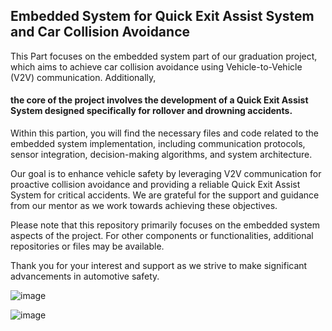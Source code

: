 ## Embedded System for Quick Exit Assist System and Car Collision Avoidance

This Part focuses on the embedded system part of our graduation project, which aims to achieve car collision avoidance using Vehicle-to-Vehicle (V2V) communication. Additionally,
#### the core of the project involves the development of a Quick Exit Assist System designed specifically for rollover and drowning accidents.

Within this partion, you will find the necessary files and code related to the embedded system implementation, including communication protocols, sensor integration, decision-making algorithms, and system architecture.

Our goal is to enhance vehicle safety by leveraging V2V communication for proactive collision avoidance and providing a reliable Quick Exit Assist System for critical accidents. We are grateful for the support and guidance from our mentor as we work towards achieving these objectives.

Please note that this repository primarily focuses on the embedded system aspects of the project. For other components or functionalities, additional repositories or files may be available.

Thank you for your interest and support as we strive to make significant advancements in automotive safety.


![image](https://github.com/mohamedashraf56/GP-ADAS-Using-Embedded-Linux/assets/110823285/3309d10a-6c85-43ec-a889-8daea62b6d2b)

![image](https://github.com/mohamedashraf56/GP-ADAS-Using-Embedded-Linux/assets/110823285/21239a8f-cc77-4981-ab34-4d5bdecfa78a)

